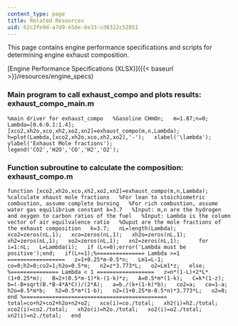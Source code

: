 ```yaml
---
content_type: page
title: Related Resources
uid: 62c2fe9d-a7d9-e5de-8e33-cd8322c52851
---
```


This page contains engine performance specifications and scripts for determining engine exhaust composition.

[Engine Performance Specifications (XLSX)]({{< baseurl >}}/resources/engine_specs)

### Main program to call exhaust\_compo and plots results: exhaust\_compo\_main.m 

`%main driver for exhaust_compo   %Gasoline CHmOn;   m=1.87;n=0;   Lambda=[0.6:0.1:1.4];   [xco2,xh2o,xco,xh2,xo2,xn2]=exhaust_compo(m,n,Lambda);   h=plot(Lambda,[xco2,xh2o,xco,xh2,xo2],'-');   xlabel('\lambda');   ylabel('Exhaust Mole fractions');   legend('CO2','H2O','CO','H2','O2');`

### Function subroutine to calculate the composition: exhaust\_compo.m 

`function [xco2,xh2o,xco,xh2,xo2,xn2]=exhaust_compo(m,n,Lambda);   %calculate xhaust mole fractions   %For lean to stoichiometric combustion, assume complete burning   %For rich combustion, assume water gas equilibrium constant k=3.7   %Input: m,n are the hydrogen and oxygen to carbon ratios of the fuel   %Input: Lambda is the column vector of air equilvalence ratio   %Ouput are the mole fractions of the exhaust composition   k=3.7;   nL=length(Lambda);   xco2=zeros(nL,1);   xco=zeros(nL,1);   xh2o=zeros(nL,1);   xh2=zeros(nL,1);   xo2=zeros(nL,1);   xn2=zeros(nL,1);      for i=1:nL;   L=Lambda(i);   if (L<=0);error('Lambda must be positive');end;   if(L>=1);%=============== Lambda >=1 ==================   z=1+0.25*m-0.5*n;   Lm1=L-1;   co=0;h2=0;co2=1;h2o=0.5*m;   n2=z*3.773*L;   o2=Lm1*z;   else; %=============== Lambda < 1 ==================   z=n*(1-L)+2*L*(1+0.25*m);   B=2+(0.5*m-1)*k-(1-k)*z;   A=0.5*m*(1-k);   C=k*(1-z);   b=(-B+sqrt(B.*B-4*A*C))/(2*A);   a=b./(k+(1-k)*b);   co2=a;   co=1-a;   h2o=0.5*m*b;   h2=0.5*m*(1-b);   n2=(1+0.25*m-0.5*n)*3.773*L;   o2=0;   end %=============================================   total=co+h2+co2+h2o+n2+o2;   xco(i)=co./total;   xh2(i)=h2./total;   xco2(i)=co2./total;   xh2o(i)=h2o./total;   xo2(i)=o2./total;   xn2(i)=n2./total;   end`